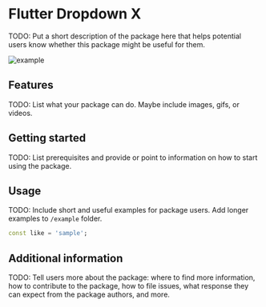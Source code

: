 # Flutter Dropdown X

TODO: Put a short description of the package here that helps potential users
know whether this package might be useful for them.

![example](https://user-images.githubusercontent.com/63371772/133369293-a64ea18e-486a-4b54-83d1-ee8889e539b8.gif)

## Features

TODO: List what your package can do. Maybe include images, gifs, or videos.

## Getting started

TODO: List prerequisites and provide or point to information on how to
start using the package.

## Usage

TODO: Include short and useful examples for package users. Add longer examples
to `/example` folder. 

```dart
const like = 'sample';
```

## Additional information

TODO: Tell users more about the package: where to find more information, how to 
contribute to the package, how to file issues, what response they can expect 
from the package authors, and more.

